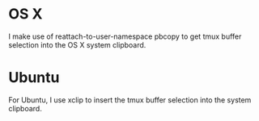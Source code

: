# OS X
I make use of reattach-to-user-namespace pbcopy to get tmux buffer selection into
the OS X system clipboard. 

# Ubuntu
For Ubuntu, I use xclip to insert the tmux buffer selection into the system clipboard.
